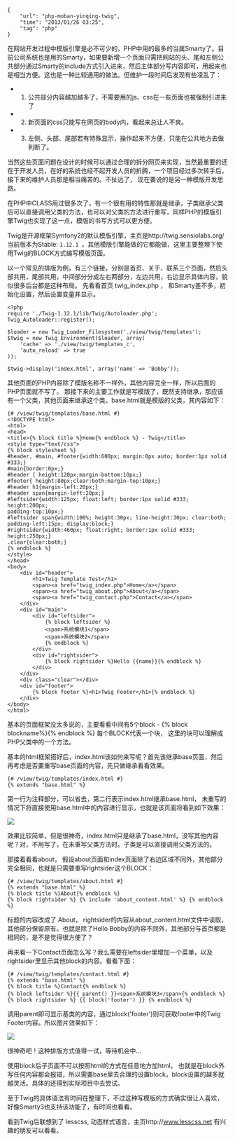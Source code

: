 ```
{
    "url": "php-moban-yinqing-twig",
    "time": "2013/01/26 03:25",
    "tag": "php"
}
```

在网站开发过程中模版引擎是必不可少的，PHP中用的最多的当属Smarty了。目前公司系统也是用的Smarty，如果要新增一个页面只需把网站的头、尾和左侧公共部分通过Smarty的include方式引入进来，然后主体部分写内容即可，用起来也是相当方便。这也是一种比较通用的做法。但维护一段时间后发现有些凌乱了：

- 1. 公共部分内容越加越多了，不需要用的js、css在一些页面也被强制引进来了
- 2. 新页面的css只能写在网页的body内，看起来总让人不爽。
- 3. 左侧、头部、尾部若有特殊显示，操作起来不方便，只能在公共地方去做判断了。

当然这些页面问题在设计的时候可以通过合理的拆分网页来实现，当然最重要的还在于开发人员，在好的系统也经不起开发人员的折腾，一个项目经过多次转手后，接下来的维护人员那是相当痛苦的。不扯远了， 现在要说的是另一种模版开发思路。

在PHP中CLASS用过很多次了，有一个很有用的特性那就是继承，子类继承父类后可以直接调用父类的方法，也可以对父类的方法进行重写，同样PHP的模版引擎Twig也实现了这一点，模版的书写方式可以更方便。

Twig是开源框架Symfony2的默认模版引擎，主页是http://twig.sensiolabs.org/ 当前版本为Stable: `1.12.1 `，其他模版引擎能做的它都能做，这里主要整理下使用Twig的BLOCK方式编写模版页面。

以一个常见的排版为例，有三个链接，分别是首页、关于、联系三个页面，然后头部共用，尾部共用，中间部分分成左右两部分，左边共用，右边显示具体内容，貌似很多后台都是这种布局。
先看看首页 twig_index.php ， 和Smarty差不多，初始化设置，然后设置变量并显示。

```
<?php
require './Twig-1.12.1/lib/Twig/Autoloader.php';
Twig_Autoloader::register();
 
$loader = new Twig_Loader_Filesystem('./view/twig/templates');
$twig = new Twig_Environment($loader, array(
    'cache' => './view/twig/templates_c',
    'auto_reload' => true
));
 
$twig->display('index.html', array('name' => 'Bobby'));
```
其他页面的PHP内容除了模版名称不一样外，其他内容完全一样，所以后面的PHP页面就不写了。
那接下来的主要工作就是写模版了，既然支持继承，那应该有一个父类，其他页面来继承这个类。base.html就是模版的父类，其内容如下：
```
{# /view/twig/templates/base.html #}
<!DOCTYPE html>
<html>
<head>
<title>{% block title %}Home{% endblock %} - Twig</title>
<style type="text/css">
{% block stylesheet %}
#header, #main, #footer{width:600px; margin:0px auto; border:1px solid #333;}
#main{border:0px;}
#header { height:120px;margin-bottom:10px;}
#footer{ height:80px;clear:both;margin-top:10px;}
#header h1{margin-left:20px;}
#header span{margin-left:20px;}
#leftsider{width:125px; float:left; border:1px solid #333; height:200px;
padding-top:10px;}
#leftsider span{width:100%; height:30px; line-height:30px; clear:both; 
padding-left:15px; display:block;}
#rightsider{width:460px; float:right; border:1px solid #333; height:250px;}
.clear{clear:both;}
{% endblock %}
</style>
</head>
<body>
    <div id="header">
        <h1>Twig Template Test</h1>
        <span><a href="twig_index.php">Home</a></span>
        <span><a href="twig_about.php">About</a></span>
        <span><a href="twig_contact.php">Contact</a></span>
    </div>
    <div id="main">
        <div id="leftsider">
            {% block leftsider %}
            <span>系统模块1</span>
            <span>系统模块2</span>
            {% endblock %}
        </div>
        <div id="rightsider">
            {% block rightsider %}Hello {{name}}{% endblock %}
        </div>
    </div>
    <div class="clear"></div>
    <div id="footer">
        {% block footer %}<h1>Twig Footer</h1>{% endblock %}
    </div>
</body>
</html>
```
基本的页面框架没太多说的，主要看看中间有5个block - {% block blockname%}{% endblock %}  每个BLOCK代表一个块， 这里的块可以理解成PHP父类中的一个方法。

基本的html框架搭好后，index.html该如何来写呢？首先该继承base页面，然后再考虑是否要重写base页面的内容，先只做继承看看效果。
```
{# /view/twig/templates/index.html #}
{% extends "base.html" %}
```
第一行为注释部分，可以省去，第二行表示index.html继承base.html， 未重写的情况下将直接使用base.html中的内容进行显示，也就是该页面将看到如下效果：

![](/uploads/twig-1.png)

效果比较简单，但是很神奇，index.html只是继承了base.html，没写其他内容呢？对，不用写了，在未重写父类方法时。子类是可以直接调用父类方法的。

那接着看看about， 假设about页面和index页面除了右边区域不同外，其他部分完全相同，也就是只需要重写rightsider这个BLOCK：
```
{# /view/twig/templates/about.html #}
{% extends "base.html" %}
{% block title %}About{% endblock %}
{% block rightsider %} {% include 'about_content.html' %} {% endblock %}
```
标题的内容改成了 About， rightsider的内容从about_content.html文件中读取，其他部分保留原有。也就是除了Hello Bobby的内容不同外，其他部分与首页都是相同的，是不是觉得很方便了？

再来看一下Contact页面怎么写？我么需要在leftsider里增加一个菜单，以及rightsider里显示其他block的内容。看看下面：
```
{# /view/twig/templates/contact.html #}
{% extends "base.html" %}
{% block title %}Contact{% endblock %}
{% block leftsider %}{{ parent() }}<span>系统模块3</span>{% endblock %}
{% block rightsider %} {{ block('footer') }} {% endblock %}
```
调用parent即可显示基类的内容，通过block('footer')则可获取footer中的Twig Footer内容。所以图片效果如下：

![](/uploads/twig-2.png)

很神奇吧！这种排版方式值得一试，等待机会中...

使用block后子页面不可以按照html的方式在任意地方加html， 也就是在block外写任何内容都会报错，所以需要base里去合理的设置block，block设置的越多就越灵活。具体的还得到实际项目中去尝试。

至于Twig的具体语法有时间在整理下，不过这种写模版的方式确实很让人喜欢，好像Smarty3也支持该功能了，有时间也看看。

看到Twig后联想到了 lesscss, 动态样式语言，主页http://www.lesscss.net 有兴趣的朋友可以看看。
